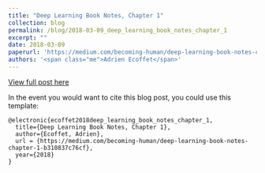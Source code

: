 ```yaml
---
title: "Deep Learning Book Notes, Chapter 1"
collection: blog
permalink: /blog/2018-03-09_deep_learning_book_notes_chapter_1
excerpt: ""
date: 2018-03-09
paperurl: 'https://medium.com/becoming-human/deep-learning-book-notes-chapter-1-b310837c76cf'
authors: '<span class="me">Adrien Ecoffet</span>'
---
```




[View full post here](https://medium.com/becoming-human/deep-learning-book-notes-chapter-1-b310837c76cf)

In the event you would want to cite this blog post, you could use this template:
```
@electronic{ecoffet2018deep_learning_book_notes_chapter_1,
  title={Deep Learning Book Notes, Chapter 1},
  author={Ecoffet, Adrien},
  url = {https://medium.com/becoming-human/deep-learning-book-notes-chapter-1-b310837c76cf},
  year={2018}
}
```